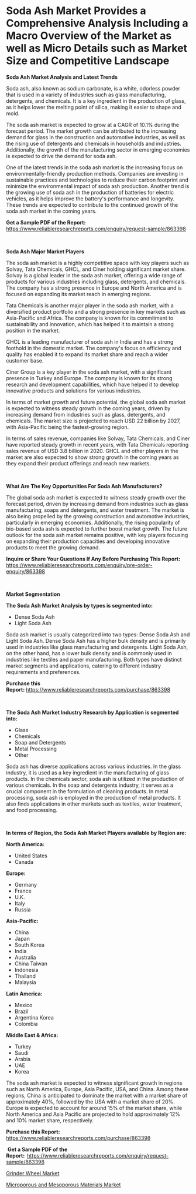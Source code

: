 <p><h1>Soda Ash Market Provides a Comprehensive Analysis Including a Macro Overview of the Market as well as Micro Details such as Market Size and Competitive Landscape</h1></p><p><strong>Soda Ash Market Analysis and Latest Trends</strong></p>
<p><p>Soda ash, also known as sodium carbonate, is a white, odorless powder that is used in a variety of industries such as glass manufacturing, detergents, and chemicals. It is a key ingredient in the production of glass, as it helps lower the melting point of silica, making it easier to shape and mold.</p><p>The soda ash market is expected to grow at a CAGR of 10.1% during the forecast period. The market growth can be attributed to the increasing demand for glass in the construction and automotive industries, as well as the rising use of detergents and chemicals in households and industries. Additionally, the growth of the manufacturing sector in emerging economies is expected to drive the demand for soda ash.</p><p>One of the latest trends in the soda ash market is the increasing focus on environmentally-friendly production methods. Companies are investing in sustainable practices and technologies to reduce their carbon footprint and minimize the environmental impact of soda ash production. Another trend is the growing use of soda ash in the production of batteries for electric vehicles, as it helps improve the battery's performance and longevity. These trends are expected to contribute to the continued growth of the soda ash market in the coming years.</p></p>
<p><strong>Get a Sample PDF of the Report:&nbsp;</strong> <a href="https://www.reliableresearchreports.com/enquiry/request-sample/863398">https://www.reliableresearchreports.com/enquiry/request-sample/863398</a></p>
<p>&nbsp;</p>
<p><strong>Soda Ash Major Market Players</strong></p>
<p><p>The soda ash market is a highly competitive space with key players such as Solvay, Tata Chemicals, GHCL, and Ciner holding significant market share. Solvay is a global leader in the soda ash market, offering a wide range of products for various industries including glass, detergents, and chemicals. The company has a strong presence in Europe and North America and is focused on expanding its market reach in emerging regions.</p><p>Tata Chemicals is another major player in the soda ash market, with a diversified product portfolio and a strong presence in key markets such as Asia-Pacific and Africa. The company is known for its commitment to sustainability and innovation, which has helped it to maintain a strong position in the market.</p><p>GHCL is a leading manufacturer of soda ash in India and has a strong foothold in the domestic market. The company's focus on efficiency and quality has enabled it to expand its market share and reach a wider customer base.</p><p>Ciner Group is a key player in the soda ash market, with a significant presence in Turkey and Europe. The company is known for its strong research and development capabilities, which have helped it to develop innovative products and solutions for various industries.</p><p>In terms of market growth and future potential, the global soda ash market is expected to witness steady growth in the coming years, driven by increasing demand from industries such as glass, detergents, and chemicals. The market size is projected to reach USD 22 billion by 2027, with Asia-Pacific being the fastest-growing region.</p><p>In terms of sales revenue, companies like Solvay, Tata Chemicals, and Ciner have reported steady growth in recent years, with Tata Chemicals reporting sales revenue of USD 3.8 billion in 2020. GHCL and other players in the market are also expected to show strong growth in the coming years as they expand their product offerings and reach new markets.</p></p>
<p>&nbsp;</p>
<p><strong>What Are The Key Opportunities For Soda Ash Manufacturers?</strong></p>
<p><p>The global soda ash market is expected to witness steady growth over the forecast period, driven by increasing demand from industries such as glass manufacturing, soaps and detergents, and water treatment. The market is also being propelled by the growing construction and automotive industries, particularly in emerging economies. Additionally, the rising popularity of bio-based soda ash is expected to further boost market growth. The future outlook for the soda ash market remains positive, with key players focusing on expanding their production capacities and developing innovative products to meet the growing demand.</p></p>
<p><strong>Inquire or Share Your Questions If Any Before Purchasing This Report:</strong> <a href="https://www.reliableresearchreports.com/enquiry/pre-order-enquiry/863398">https://www.reliableresearchreports.com/enquiry/pre-order-enquiry/863398</a></p>
<p>&nbsp;</p>
<p><strong>Market Segmentation</strong></p>
<p><strong>The Soda Ash Market Analysis by types is segmented into:</strong></p>
<p><ul><li>Dense Soda Ash</li><li>Light Soda Ash</li></ul></p>
<p><p>Soda ash market is usually categorized into two types: Dense Soda Ash and Light Soda Ash. Dense Soda Ash has a higher bulk density and is primarily used in industries like glass manufacturing and detergents. Light Soda Ash, on the other hand, has a lower bulk density and is commonly used in industries like textiles and paper manufacturing. Both types have distinct market segments and applications, catering to different industry requirements and preferences.</p></p>
<p><strong>Purchase this Report:&nbsp;</strong><a href="https://www.reliableresearchreports.com/purchase/863398">https://www.reliableresearchreports.com/purchase/863398</a></p>
<p>&nbsp;</p>
<p><strong>The Soda Ash Market Industry Research by Application is segmented into:</strong></p>
<p><ul><li>Glass</li><li>Chemicals</li><li>Soap and Detergents</li><li>Metal Processing</li><li>Other</li></ul></p>
<p><p>Soda ash has diverse applications across various industries. In the glass industry, it is used as a key ingredient in the manufacturing of glass products. In the chemicals sector, soda ash is utilized in the production of various chemicals. In the soap and detergents industry, it serves as a crucial component in the formulation of cleaning products. In metal processing, soda ash is employed in the production of metal products. It also finds applications in other markets such as textiles, water treatment, and food processing.</p></p>
<p>&nbsp;</p>
<p><strong>In terms of Region, the Soda Ash Market Players available by Region are:</strong></p>
<p>
    <p> <strong> North America: </strong>
        <ul>
            <li>United States</li>
            <li>Canada</li>
        </ul>
        </p> 
    <p> <strong> Europe: </strong>
        <ul>
            <li>Germany</li>
            <li>France</li>
            <li>U.K.</li>
            <li>Italy</li>
            <li>Russia</li>
        </ul>
        </p> 
    <p> <strong> Asia-Pacific: </strong>
        <ul>
            <li>China</li>
            <li>Japan</li>
            <li>South Korea</li>
            <li>India</li>
            <li>Australia</li>
            <li>China Taiwan</li>
            <li>Indonesia</li>
            <li>Thailand</li>
            <li>Malaysia</li>
        </ul>
        </p> 
    <p> <strong> Latin America: </strong>
        <ul>
            <li>Mexico</li>
            <li>Brazil</li>
            <li>Argentina Korea</li>
            <li>Colombia</li>
        </ul>
        </p> 
    <p> <strong> Middle East & Africa: </strong>
        <ul>
            <li>Turkey</li>
            <li>Saudi</li>
            <li>Arabia</li>
            <li>UAE</li>
            <li>Korea</li>
        </ul>
    </p>
    </p>
<p><p>The soda ash market is expected to witness significant growth in regions such as North America, Europe, Asia Pacific, USA, and China. Among these regions, China is anticipated to dominate the market with a market share of approximately 40%, followed by the USA with a market share of 20%. Europe is expected to account for around 15% of the market share, while North America and Asia Pacific are projected to hold approximately 12% and 10% market share, respectively.</p></p>
<p><strong>Purchase this Report: </strong><a href="https://www.reliableresearchreports.com/purchase/863398">https://www.reliableresearchreports.com/purchase/863398</a></p>
<p>&nbsp;<strong>Get a Sample PDF of the Report:&nbsp;&nbsp;</strong><a href="https://www.reliableresearchreports.com/enquiry/request-sample/863398">https://www.reliableresearchreports.com/enquiry/request-sample/863398</a></p>
<p><strong></strong></p>
<p><p><a href="https://eight-handstand-8fb.notion.site/Grinder-Wheel-Market-Size-Furnishes-Valuable-Information-Encompassing-Market-Share-Market-Trends-a-e8d16747136e4473b21d4a3d3781cfd4">Grinder Wheel Market</a></p><p><a href="https://github.com/Sinjinluong3e0awx2m195k76/Market-Research-Report-List-1/blob/main/microporous-and-mesoporous-materials-market.md">Microporous and Mesoporous Materials Market</a></p></p>